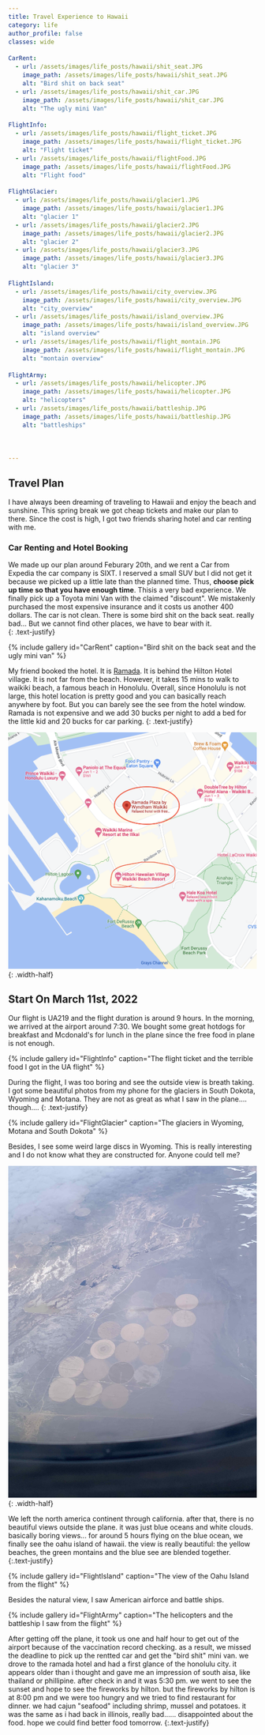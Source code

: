 ```yaml
---
title: Travel Experience to Hawaii
category: life
author_profile: false
classes: wide

CarRent:
  - url: /assets/images/life_posts/hawaii/shit_seat.JPG
    image_path: /assets/images/life_posts/hawaii/shit_seat.JPG
    alt: "Bird shit on back seat"
  - url: /assets/images/life_posts/hawaii/shit_car.JPG
    image_path: /assets/images/life_posts/hawaii/shit_car.JPG    
    alt: "The ugly mini Van"

FlightInfo:
  - url: /assets/images/life_posts/hawaii/flight_ticket.JPG
    image_path: /assets/images/life_posts/hawaii/flight_ticket.JPG
    alt: "Flight ticket"
  - url: /assets/images/life_posts/hawaii/flightFood.JPG
    image_path: /assets/images/life_posts/hawaii/flightFood.JPG    
    alt: "Flight food"

FlightGlacier:
  - url: /assets/images/life_posts/hawaii/glacier1.JPG
    image_path: /assets/images/life_posts/hawaii/glacier1.JPG
    alt: "glacier 1"
  - url: /assets/images/life_posts/hawaii/glacier2.JPG
    image_path: /assets/images/life_posts/hawaii/glacier2.JPG    
    alt: "glacier 2"
  - url: /assets/images/life_posts/hawaii/glacier3.JPG
    image_path: /assets/images/life_posts/hawaii/glacier3.JPG    
    alt: "glacier 3"

FlightIsland:
  - url: /assets/images/life_posts/hawaii/city_overview.JPG
    image_path: /assets/images/life_posts/hawaii/city_overview.JPG
    alt: "city_overview"
  - url: /assets/images/life_posts/hawaii/island_overview.JPG
    image_path: /assets/images/life_posts/hawaii/island_overview.JPG    
    alt: "island overview"
  - url: /assets/images/life_posts/hawaii/flight_montain.JPG
    image_path: /assets/images/life_posts/hawaii/flight_montain.JPG    
    alt: "montain overview"

FlightArmy:
  - url: /assets/images/life_posts/hawaii/helicopter.JPG
    image_path: /assets/images/life_posts/hawaii/helicopter.JPG
    alt: "helicopters"
  - url: /assets/images/life_posts/hawaii/battleship.JPG
    image_path: /assets/images/life_posts/hawaii/battleship.JPG    
    alt: "battleships"

  

---
```


## Travel Plan
I have always been dreaming of traveling to Hawaii and enjoy the beach and sunshine. 
This spring break we got cheap tickets and make our plan to there. Since the cost is high, I got two friends sharing hotel and car renting with me. 


### Car Renting and Hotel Booking
We made up our plan around Feburary 20th, and we rent a Car from Expedia the car company is SIXT. I reserved a small SUV but I did not get it because we picked up a little late than the planned time. Thus, **choose pick up time so that you have enough time**. Thisis a very bad experience. We finally pick up a Toyota mini Van with the claimed "discount". We mistakenly purchased the most expensive insurance and it costs us another 400 dollars. The car is not clean. There is some bird shit on the back seat. really bad... But we cannot find other places, we have to bear with it.  
{: .text-justify}

{% include gallery id="CarRent" caption="Bird shit on the back seat and the ugly mini van" %}

My friend booked the hotel. It is [Ramada](https://goo.gl/maps/ccqCRTyWauZGnRX96). It is behind the Hilton Hotel village. It is not far from the beach. However, it takes 15 mins to walk to waikiki beach, a famous beach in Honolulu. Overall, since Honolulu is not large, this hotel location is pretty good and you can basically reach anywhere by foot. But you can barely see the see from the hotel window. Ramada is not expensive and we add 30 bucks per night to add a bed for the little kid and 20 bucks for car parking. 
{: .text-justify}

![ramadamap](/assets/images/life_posts/hawaii/ramada_map.JPG){: .width-half}


## Start On March 11st, 2022

Our flight is UA219 and the flight duration is around 9 hours. In the morning,
we arrived at the airport around 7:30. We bought some great hotdogs for breakfast and Mcdonald's for lunch in the plane since the free food in plane is not enough.


{% include gallery id="FlightInfo" caption="The flight ticket and the terrible food I got in the UA flight" %}

During the flight, I was too boring and see the outside view is breath taking. I got some beautiful photos from my phone for the glaciers in South Dokota, Wyoming and Motana. They are not as great as what I saw in the plane.... though.... 
{: .text-justify}

{% include gallery id="FlightGlacier" caption="The glaciers in Wyoming, Motana and South Dokota" %}

Besides, I see some weird large discs in Wyoming. This is really interesting and I do not know what they are constructed for. Anyone could tell me?

![weirdCircle](/assets/images/life_posts/hawaii/circles.JPG){: .width-half}


We left the north america continent through california. after that, there is no beautiful views outside the plane. it was just blue oceans and white clouds. basically boring views... for around 5 hours flying on the
blue ocean, we finally see the oahu island of hawaii. the view is really beautiful: the yellow beaches, the green montains and the blue see are blended together.  
{:.text-justify}


{% include gallery id="FlightIsland" caption="The view of the Oahu Island from the flight" %}

Besides the natural view, I saw American airforce and battle ships. 

{% include gallery id="FlightArmy" caption="The helicopters and the battleship I saw from the flight" %}


After getting off the plane, it took us one and half hour to get out of the airport because of the vaccination record checking. as a result, we missed the deadline to pick up the rentted car and get the "bird shit" mini van.
we drove to the ramada hotel and had a first glance of the honolulu city. it appears older than i thought and gave me an impression of south aisa, like thailand or phillipine. after check in and it was 5:30 pm. we went to see the sunset and hope to see the fireworks by hilton. but the fireworks by hilton is at 8:00 pm and we were too hungry and we tried to find restaurant for dinner. we had cajun "seafood" including shrimp, mussel and potatoes.
it was the same as i had back in illinois, really bad...... disappointed about the food. hope we could find better food tomorrow. 
{:.text-justify}






